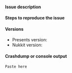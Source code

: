 <!--- Shortly describe the issue in the title. Try to be informative
and avoid such titles as "error", "Bug", "OMG FIX THIS!!!!" -->
#### Issue description
<!--- Write a detailed description about the issue under this line -->

#### Steps to reproduce the issue
<!--- Under this line write what to do step by step to get this issue -->

#### Versions
* Presents version:
* Nukkit version:

#### Crashdump or console output
```
Paste here
```